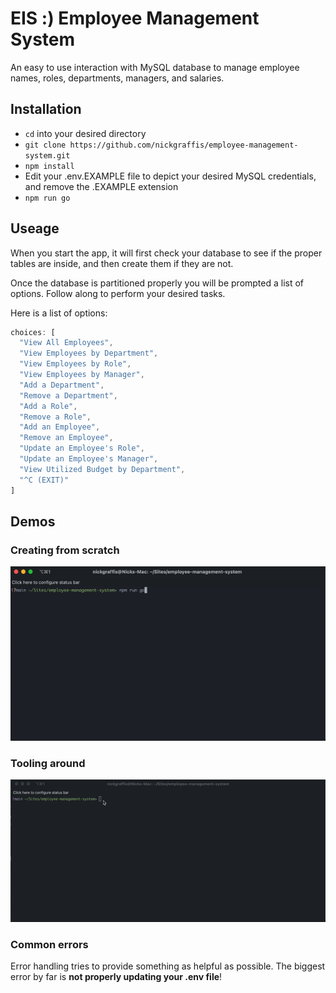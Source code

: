 # EIS :) Employee Management System
An easy to use interaction with MySQL database to manage employee names, roles, departments, managers, and salaries.

## Installation
* `cd` into your desired directory
* `git clone https://github.com/nickgraffis/employee-management-system.git`
* `npm install`
* Edit your .env.EXAMPLE file to depict your desired MySQL credentials, and remove the .EXAMPLE extension
* `npm run go`

## Useage
When you start the app, it will first check your database to see if the proper tables are inside, and then create them if they are not.

Once the database is partitioned properly you will be prompted a list of options. Follow along to perform your desired tasks.

Here is a list of options:

```javascript
choices: [
  "View All Employees",
  "View Employees by Department",
  "View Employees by Role",
  "View Employees by Manager",
  "Add a Department",
  "Remove a Department",
  "Add a Role",
  "Remove a Role",
  "Add an Employee",
  "Remove an Employee",
  "Update an Employee's Role",
  "Update an Employee's Manager",
  "View Utilized Budget by Department",
  "^C (EXIT)"
]
```

## Demos

### Creating from scratch
<img src="assets/demo_from_start.gif" />

### Tooling around
<img src="assets/demo_from_seeds.gif" />

### Common errors
Error handling tries to provide something as helpful as possible. The biggest error by far is <strong> not properly updating your .env file</strong>!
